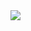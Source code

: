 <img src="https://capsule-render.vercel.app/api?type=waving!&color=F08080&height=150&section=header&text=Welcome<br>&fontSize=45&fontColor=1D1E23&text=Geondori's%20Github&fontSize=20" />
